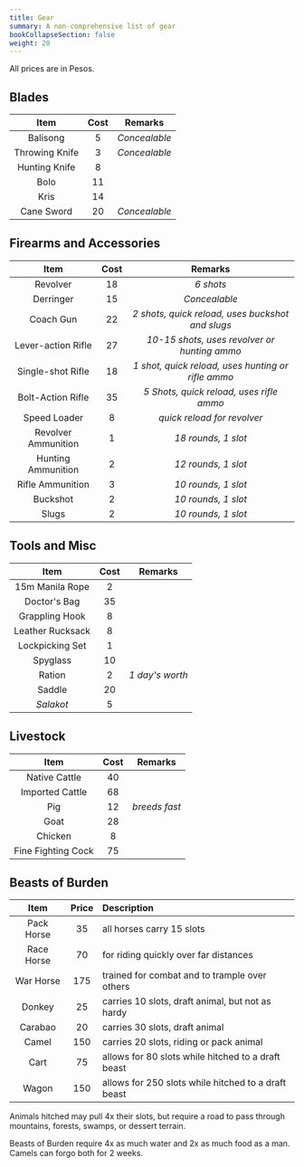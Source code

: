 ```yaml
---
title: Gear
summary: A non-comprehensive list of gear
bookCollapseSection: false
weight: 20
---
```


All prices are in Pesos.

## Blades

|      Item      | Cost |    Remarks    |
| :------------: | :--: | :-----------: |
|    Balisong    |  5   | _Concealable_ |
| Throwing Knife |  3   | _Concealable_ |
| Hunting Knife  |  8   |               |
|      Bolo      |  11  |               |
|      Kris      |  14  |               |
|   Cane Sword   |  20  | _Concealable_ |

## Firearms and Accessories

|        Item         | Cost |                      Remarks                       |
| :-----------------: | :--: | :------------------------------------------------: |
|      Revolver       |  18  |                     _6 shots_                      |
|      Derringer      |  15  |                   _Concealable_                    |
|      Coach Gun      |  22  |  _2 shots, quick reload, uses buckshot and slugs_  |
| Lever-action Rifle  |  27  |    _10-15 shots, uses revolver or hunting ammo_    |
|  Single-shot Rifle  |  18  | _1 shot, quick reload, uses hunting or rifle ammo_ |
|  Bolt-Action Rifle  |  35  |      _5 Shots, quick reload, uses rifle ammo_      |
|    Speed Loader     |  8   |            _quick reload for revolver_             |
| Revolver Ammunition |  1   |                _18 rounds, 1 slot_                 |
| Hunting Ammunition  |  2   |                _12 rounds, 1 slot_                 |
|  Rifle Ammunition   |  3   |                _10 rounds, 1 slot_                 |
|      Buckshot       |  2   |                _10 rounds, 1 slot_                 |
|        Slugs        |  2   |                _10 rounds, 1 slot_                 |

## Tools and Misc

|       Item       | Cost |     Remarks     |
| :--------------: | :--: | :-------------: |
| 15m Manila Rope  |  2   |                 |
|   Doctor's Bag   |  35  |                 |
|  Grappling Hook  |  8   |                 |
| Leather Rucksack |  8   |                 |
| Lockpicking Set  |  1   |                 |
|     Spyglass     |  10  |                 |
|      Ration      |  2   | _1 day's worth_ |
|      Saddle      |  20  |                 |
|    _Salakot_     |  5   |                 |

## Livestock

|        Item        | Cost |    Remarks    |
| :----------------: | :--: | :-----------: |
|   Native Cattle    |  40  |               |
|  Imported Cattle   |  68  |               |
|        Pig         |  12  | _breeds fast_ |
|        Goat        |  28  |               |
|      Chicken       |  8   |               |
| Fine Fighting Cock |  75  |               |

## Beasts of Burden

|    Item    | Price | Description                                         |
| :--------: | :---: | :-------------------------------------------------- |
| Pack Horse |  35   | all horses carry 15 slots                           |
| Race Horse |  70   | for riding quickly over far distances               |
| War Horse  |  175  | trained for combat and to trample over others       |
|   Donkey   |  25   | carries 10 slots, draft animal, but not as hardy    |
|  Carabao   |  20   | carries 30 slots, draft animal                      |
|   Camel    |  150  | carries 20 slots, riding or pack animal             |
|    Cart    |  75   | allows for 80 slots while hitched to a draft beast  |
|   Wagon    |  150  | allows for 250 slots while hitched to a draft beast |

Animals hitched may pull 4x their slots, but require a road to pass through mountains, forests, swamps, or dessert terrain.

Beasts of Burden require 4x as much water and 2x as much food as a man. Camels can forgo both for 2 weeks.
